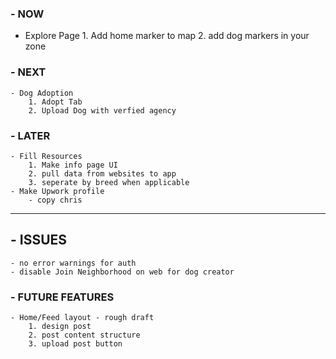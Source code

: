 ### - NOW
  - Explore Page
        1. Add home marker to map
        2. add dog markers in your zone
### - NEXT
    - Dog Adoption
        1. Adopt Tab
        2. Upload Dog with verfied agency
### - LATER
    - Fill Resources 
        1. Make info page UI
        2. pull data from websites to app 
        3. seperate by breed when applicable 
    - Make Upwork profile
        - copy chris


------------------------------------

## - ISSUES
    - no error warnings for auth
    - disable Join Neighborhood on web for dog creator

### - FUTURE FEATURES
    - Home/Feed layout - rough draft
        1. design post 
        2. post content structure 
        3. upload post button
  